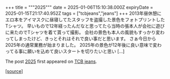 +++
title = """2025"""
date = 2025-01-06T15:10:38.000Z
expiryDate = 2025-01-15T21:17:40.952Z
tags = ["tcbjeans","jeans"]
+++
2013年昼休憩にエロ本をアイマスクに昼寝してたスタッフを盗撮した景色をフォトプリントしたTシャツ。 早いもので12年経ったんだなと思ってたら当時の張本人が会社に遊びに来たのでTシャツを着て貰って撮影。 会社の景色も本人の風貌もすっかり変わってしまったけど、きっとそれはそれで良い事だと思います。 さぁ今日から2025年の通常業務が始まりました。 2025年の景色が12年後に良い意味で変わってる事に願いを込めて良いスタートを切りたいと思い \[…\]

The post [2025](http://tcbjeans.com/2025/01/07/50662) first appeared on [TCB jeans](http://tcbjeans.com).

[[source]](http://tcbjeans.com/2025/01/07/50662)
